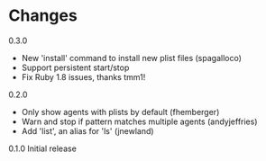 Changes
================

0.3.0
 - New 'install' command to install new plist files (spagalloco)
 - Support persistent start/stop
 - Fix Ruby 1.8 issues, thanks tmm1!

0.2.0
 - Only show agents with plists by default (fhemberger)
 - Warn and stop if pattern matches multiple agents (andyjeffries)
 - Add 'list', an alias for 'ls' (jnewland)
 
0.1.0
  Initial release
